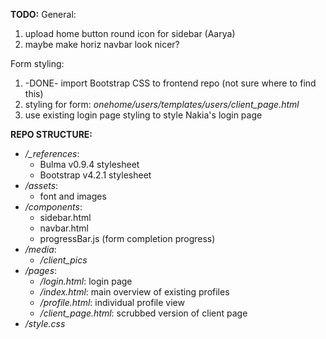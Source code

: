 **TODO:**
General:
1. upload home button round icon for sidebar (Aarya)
2. maybe make horiz navbar look nicer?

Form styling:
1. -DONE- import Bootstrap CSS to frontend repo (not sure where to find this)
2. styling for form: *onehome/users/templates/users/client_page.html*
3. use existing login page styling to style Nakia's login page

**REPO STRUCTURE:**
- */_references*:
    - Bulma v0.9.4 stylesheet
    - Bootstrap v4.2.1 stylesheet
- */assets*:  
    - font and images
- */components*:
    - sidebar.html
    - navbar.html
    - progressBar.js (form completion progress)
- */media*:
    - */client_pics*
- */pages*:
    - */login.html*:        login page
    - */index.html*:        main overview of existing profiles
    - */profile.html*:      individual profile view
    - */client_page.html*:  scrubbed version of client page
- */style.css*
